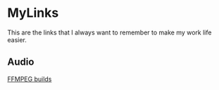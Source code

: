 # MyLinks
This are the links that I always want to remember to make my work life easier.

## Audio
[FFMPEG builds](http://aegiscorp.free.fr/ffmpeg/)